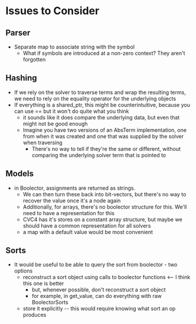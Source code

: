 # Issues to Consider

## Parser
* Separate map to associate string with the symbol
  * What if symbols are introduced at a non-zero context? They aren't forgotten

## Hashing
* If we rely on the solver to traverse terms and wrap the resulting terms, we need to rely on the equality operator for the underlying objects
* If everything is a shared_ptr, this might be counterintuitive, because you can use == but it won't do quite what you think
  * it sounds like it does compare the underlying data, but even that might not be good enough
  * Imagine you have two versions of an AbsTerm implementation, one from when it was created and one that was supplied by the solver when traversing
    * There's no way to tell if they're the same or different, without comparing the underlying solver term that is pointed to

## Models
* in Boolector, assignments are returned as strings. 
  * We can then turn these back into bit-vectors, but there's no way to recover the value once it's a node again
  * Additionally, for arrays, there's no boolector structure for this. We'll need to have a representation for this
  * CVC4 has it's stores on a constant array structure, but maybe we should have a common representation for all solvers
  * a map with a default value would be most convenient
  
## Sorts
* It would be useful to be able to query the sort from boolector - two options
  * reconstruct a sort object using calls to boolector functions <-- I think this one is better
    * but, whenever possible, don't reconstruct a sort object
    * for example, in get_value, can do everything with raw BoolectorSorts
  * store it explicitly -- this would require knowing what sort an op produces
